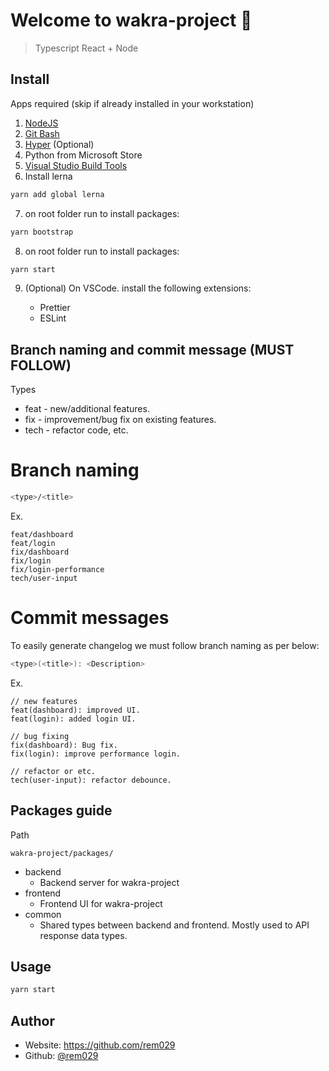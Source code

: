 # Welcome to wakra-project 👋

> Typescript React + Node

## Install

Apps required (skip if already installed in your workstation)

1. [NodeJS](https://nodejs.org/en/)
2. [Git Bash](https://git-scm.com/downloads)
3. [Hyper](https://hyper.is/) (Optional)
4. Python from Microsoft Store
5. [Visual Studio Build Tools](https://github.com/nodejs/node-gyp#on-windows)
6. Install lerna

```sh
yarn add global lerna
```

7. on root folder run to install packages:

```sh
yarn bootstrap
```

8. on root folder run to install packages:

```sh
yarn start
```

9. (Optional) On VSCode. install the following extensions:

   - Prettier
   - ESLint

## Branch naming and commit message (MUST FOLLOW)

Types

- feat - new/additional features.
- fix - improvement/bug fix on existing features.
- tech - refactor code, etc.

# Branch naming

```sh
<type>/<title>
```

Ex.

```
feat/dashboard
feat/login
fix/dashboard
fix/login
fix/login-performance
tech/user-input
```

# Commit messages

To easily generate changelog we must follow branch naming as per below:

```sh
<type>(<title>): <Description>
```

Ex.

```
// new features
feat(dashboard): improved UI.
feat(login): added login UI.

// bug fixing
fix(dashboard): Bug fix.
fix(login): improve performance login.

// refactor or etc.
tech(user-input): refactor debounce.
```

## Packages guide

Path

```
wakra-project/packages/
```

- backend
  - Backend server for wakra-project
- frontend
  - Frontend UI for wakra-project
- common
  - Shared types between backend and frontend. Mostly used to API response data types.

## Usage

```sh
yarn start
```

## Author

- Website: https://github.com/rem029
- Github: [@rem029](https://github.com/rem029)

